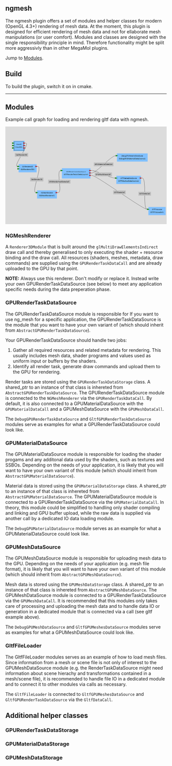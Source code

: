 ## ngmesh

The ngmesh plugin offers a set of modules and helper classes for modern (OpenGL 4.3+) rendering of mesh data.
At the moment, this plugin is designed for efficient rendering of mesh data and not for ellaborate mesh manipulations (or user comfort).
Modules and classes are designed with the single responsibility principle in mind. Therefore functionality might be split more aggressivly than in other MegaMol plugins.

Jump to [Modules](#modules).

## Build

To build the plugin, switch it on in cmake.

---

## Modules

Example call graph for loading and rendering gltf data with ngmesh.

<img src="gltfExample.png">

### NGMeshRenderer

A `Renderer3DModule` that is built around the `glMultiDrawElementsIndirect` draw call and thereby generalised to only executing the shader + resource binding and the draw call. All resources (shaders, meshes, metadata, draw commands) are supplied using the `GPURenderTaskDataCall` and are already uploaded to the GPU by that point.

**NOTE:** Always use this renderer. Don't modify or replace it. Instead write your own GPURenderTaskDataSource (see below) to meet any application specific needs during the data preperation phase.

### GPURenderTaskDataSource

The GPURenderTaskDataSource module is responsible for
If you want to use ng_mesh for a specific application, the GPURenderTaskDataSource is the module that you want to have your own variant of (which should inherit from `AbstractGPURenderTaskDataSource`).

Your GPURenderTaskDataSource should handle two jobs:
1. Gather all required resources and related metadata for rendering. This usually includes mesh data, shader programs and values used as uniform input or buffers by the shaders.
2. Identify all render task, generate draw commands and upload them to the GPU for rendering.

Render tasks are stored using the `GPURenderTaskDataStorage` class. A shared_ptr to an instance of that class is inhereted from `AbstractGPURenderTaskDataSource`.
The GPURenderTaskDataSource module is connected to the `NGMeshRenderer` via the `GPURenderTaskDataCall`. By default, it is also connected to a GPUMaterialDataSource with the `GPUMaterialDataCall` and a GPUMeshDataSource with the `GPUMeshDataCall`.

The `DebugGPURenderTaskDataSource` and `GltfGPURenderTaskDataSource` modules serve as examples for what a GPURenderTaskDataSource could look like.

### GPUMaterialDataSource

The GPUMaterialDataSource module is responsible for loading the shader progams and any additonal data used by the shaders, such as textures and SSBOs. Depending on the needs of your application, it is likely that you will want to have your own variant of this module (which should inherit from `AbstractGPUMaterialDataSource`).

Material data is stored using the `GPUMaterialDataStorage` class. A shared_ptr to an instance of that class is inhereted from `AbstractGPUMaterialDataSource`.
The GPUMaterialDataSource module is connected to a GPURenderTaskDataSource via the `GPUMaterialDataCall`.
In theory, this module could be simplified to handling only shader compiling and linking and GPU buffer upload, while the raw data is supplied via another call by a dedicated IO data loading module.

The `DebugGPUMaterialDataSource` module serves as an example for what a GPUMaterialDataSource could look like.

### GPUMeshDataSource

The GPUMeshDataSource module is responsible for uploading mesh data to the GPU. Depending on the needs of your application (e.g. mesh file format), it is likely that you will want to have your own variant of this module (which should inherit from `AbstractGPUMeshDataSource`).

Mesh data is stored using the `GPUMeshDataStorage` class. A shared_ptr to an instance of that class is inhereted from `AbstractGPUMeshDataSource`.
The GPUMeshDataSource module is connected to a GPURenderTaskDataSource via the `GPUMeshDataCall`.
It is recommended that this modules only takes care of processing and uploading the mesh data and to handle data IO or generation in a dedicated module that is connected via a call (see gltf example above).

The `DebugGPUMeshDataSource` and `GltfGPUMeshesDataSource` modules serve as examples for what a GPUMeshDataSource could look like.

### GltfFileLoader

The GltfFileLoader modules serves as an example of how to load mesh files. Since information from a mesh or scene file is not only of interest to the GPUMeshDataSource module (e.g. the RenderTaskDataSource might need information about scene hierachy and transformations contained in a mesh/scene file), it is recommended to handle file IO in a dedicated module and to connect it to other modules via calls as necessary.

The `GltfFileLoader` is connected to `GltfGPUMeshesDataSource` and `GltfGPURenderTaskDataSource` via the `GltfDataCall`.

## Additional helper classes

### GPURenderTaskDataStorage

### GPUMaterialDataStorage

### GPUMeshDataStorage
